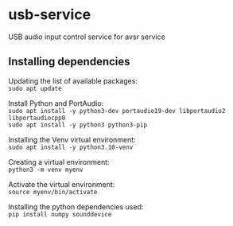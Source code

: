 # usb-service
USB audio input control service for avsr service

## Installing dependencies
Updating the list of available packages:\
```sudo apt update```

Install Python and PortAudio:\
```sudo apt install -y python3-dev portaudio19-dev libportaudio2 libportaudiocpp0```\
```sudo apt install -y python3 python3-pip```

Installing the Venv virtual environment:\
```sudo apt install -y python3.10-venv```

Creating a virtual environment:\
```python3 -m venv myenv```

Activate the virtual environment:\
```source myenv/bin/activate```

Installing the python dependencies used:\
```pip install numpy sounddevice```